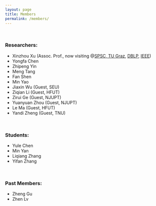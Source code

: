 ```yaml
---
layout: page
title: Members
permalink: /members/
---
```


<br>

### Researchers:

- Xinzhou Xu (Assoc. Prof., now visiting @[SPSC, TU Graz]([https://dblp.org/pid/173/6448.html](https://www.spsc.tugraz.at/people/xinzhou-xu.html)), [DBLP](https://dblp.org/pid/173/6448.html), [IEEE](https://ieeexplore.ieee.org/author/37085853653))
- Yongfa Chen
- Zhipeng Yin
- Meng Tang
- Fan Shen
- Min Yao
- Jiaxin Wu (Guest, SEU)
- Ziqian Li (Guest, HFUT)
- Zirui Ge (Guest, NJUPT)
- Yuanyuan Zhou (Guest, NJUPT)
- Le Ma (Guest, HFUT)
- Yandi Zheng (Guest, TNU)

<br>

### Students:

- Yule Chen
- Min Yan
- Liqiang Zhang
- Yifan Zhang


<br>

### Past Members:

- Zheng Gu
- Zhen Lv

<br>
